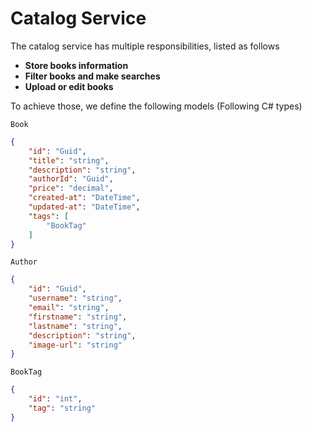 # Catalog Service

The catalog service has multiple responsibilities, listed as follows

- **Store books information**
- **Filter books and make searches**
- **Upload or edit books**

To achieve those, we define the following models (Following C# types)

`Book`
``` json
{
    "id": "Guid",
    "title": "string",
    "description": "string",
    "authorId": "Guid",
    "price": "decimal",
    "created-at": "DateTime",
    "updated-at": "DateTime",
    "tags": [
        "BookTag"
    ]
}
```

`Author`
``` json
{
    "id": "Guid",
    "username": "string",
    "email": "string",
    "firstname": "string",
    "lastname": "string",
    "description": "string",
    "image-url": "string"
}
```

`BookTag`
``` json
{
    "id": "int",
    "tag": "string"
}
```
